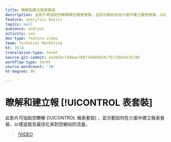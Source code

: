 ```yaml
---
title: 瞭解和建立報表套裝
description: 此影片將協助您瞭解哪些報表套裝，並將示範如何在介面中建立報表套裝，以便您追蹤並最佳化造訪您網站的訪客。
feature: analytics basics
topics: null
audience: analyst
activity: use
doc-type: feature video
team: Technical Marketing
kt: 3574
translation-type: tm+mt
source-git-commit: a42658cfd4bae7b077ddd48b4cf5c7db54e35c98
workflow-type: tm+mt
source-wordcount: '76'
ht-degree: 0%

---
```



# 瞭解和建立報 [!UICONTROL 表套裝]

此影片可協助您瞭解 [!UICONTROL 報表套裝] ，並示範如何在介面中建立報表套裝，以便追蹤並最佳化來到您網站的流量。

>[!VIDEO](https://video.tv.adobe.com/v/28773/?quality=12)
